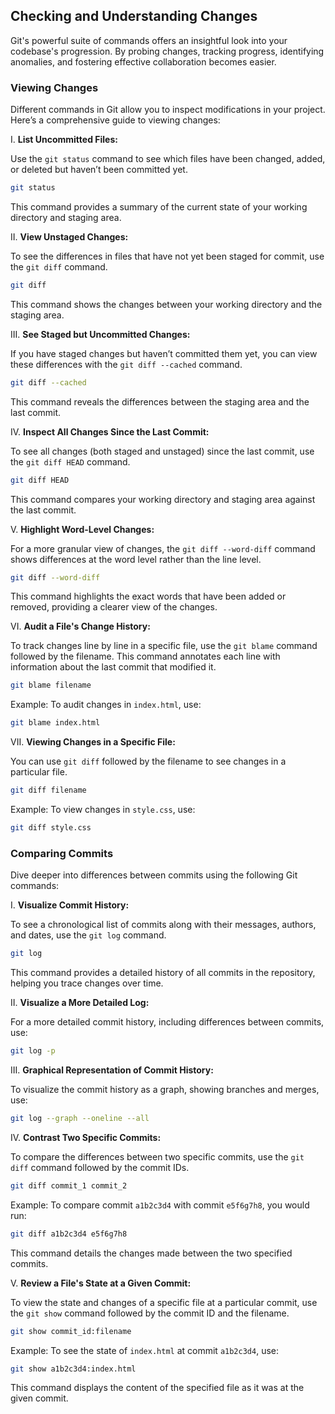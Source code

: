 ## Checking and Understanding Changes

Git's powerful suite of commands offers an insightful look into your codebase's progression. By probing changes, tracking progress, identifying anomalies, and fostering effective collaboration becomes easier.

### Viewing Changes

Different commands in Git allow you to inspect modifications in your project. Here’s a comprehensive guide to viewing changes:

I. **List Uncommitted Files:**

Use the `git status` command to see which files have been changed, added, or deleted but haven’t been committed yet.

```bash
git status
```

This command provides a summary of the current state of your working directory and staging area.

II. **View Unstaged Changes:**

To see the differences in files that have not yet been staged for commit, use the `git diff` command.

```bash
git diff
```

This command shows the changes between your working directory and the staging area.

III. **See Staged but Uncommitted Changes:**

If you have staged changes but haven’t committed them yet, you can view these differences with the `git diff --cached` command.

```bash
git diff --cached
```

This command reveals the differences between the staging area and the last commit.

IV. **Inspect All Changes Since the Last Commit:**

To see all changes (both staged and unstaged) since the last commit, use the `git diff HEAD` command.

```bash
git diff HEAD
```

This command compares your working directory and staging area against the last commit.

V. **Highlight Word-Level Changes:**

For a more granular view of changes, the `git diff --word-diff` command shows differences at the word level rather than the line level.

```bash
git diff --word-diff
```

This command highlights the exact words that have been added or removed, providing a clearer view of the changes.

VI. **Audit a File's Change History:**

To track changes line by line in a specific file, use the `git blame` command followed by the filename. This command annotates each line with information about the last commit that modified it.

```bash
git blame filename
```

Example: To audit changes in `index.html`, use:

```bash
git blame index.html
```

VII. **Viewing Changes in a Specific File:**

You can use `git diff` followed by the filename to see changes in a particular file.

```bash
git diff filename
```

Example: To view changes in `style.css`, use:

```bash
git diff style.css
```

### Comparing Commits

Dive deeper into differences between commits using the following Git commands:

I. **Visualize Commit History:**

To see a chronological list of commits along with their messages, authors, and dates, use the `git log` command.

```bash
git log
```

This command provides a detailed history of all commits in the repository, helping you trace changes over time.

II. **Visualize a More Detailed Log:**

For a more detailed commit history, including differences between commits, use:

```bash
git log -p
```

III. **Graphical Representation of Commit History:**

To visualize the commit history as a graph, showing branches and merges, use:

```bash
git log --graph --oneline --all
```

IV. **Contrast Two Specific Commits:**

To compare the differences between two specific commits, use the `git diff` command followed by the commit IDs.

```bash
git diff commit_1 commit_2
```

Example: To compare commit `a1b2c3d4` with commit `e5f6g7h8`, you would run:

```bash
git diff a1b2c3d4 e5f6g7h8
```

This command details the changes made between the two specified commits.

V. **Review a File's State at a Given Commit:**

To view the state and changes of a specific file at a particular commit, use the `git show` command followed by the commit ID and the filename.

```bash
git show commit_id:filename
```

Example: To see the state of `index.html` at commit `a1b2c3d4`, use:

```bash
git show a1b2c3d4:index.html
```

This command displays the content of the specified file as it was at the given commit.
